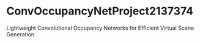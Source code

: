 # ConvOccupancyNetProject2137374
Lightweight Convolutional Occupancy Networks for Efficient Virtual Scene Generation
